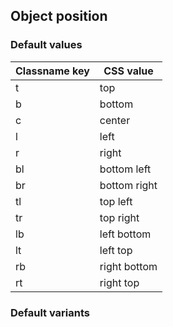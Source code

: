 ## Object position

<!-- <values.objectPosition> -->
### Default values
|Classname key|CSS value   |
|-------------|------------|
|t            |top         |
|b            |bottom      |
|c            |center      |
|l            |left        |
|r            |right       |
|bl           |bottom left |
|br           |bottom right|
|tl           |top left    |
|tr           |top right   |
|lb           |left bottom |
|lt           |left top    |
|rb           |right bottom|
|rt           |right top   |

<!-- </values.objectPosition> -->


<!-- <variants.objectPosition> -->
### Default variants

<!-- </variants.objectPosition> -->
